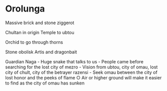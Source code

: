 # Orolunga

Massive brick and stone ziggerot

Chultan in origin
Temple to ubtou

Orchid to go through thorns

Stone obolisk
Artis and dragonbait

Guardian Naga - Huge snake that talks to us
	- People came before searching for the lost city of mezro
	- Vision from ubtou, city of omau, lost city of chult, city of the betrayer razensi
	- Seek omau between the city of lost honor and the peeks of flame
		○ Air or higher ground will make it easier to find as the city of omau has sunken




